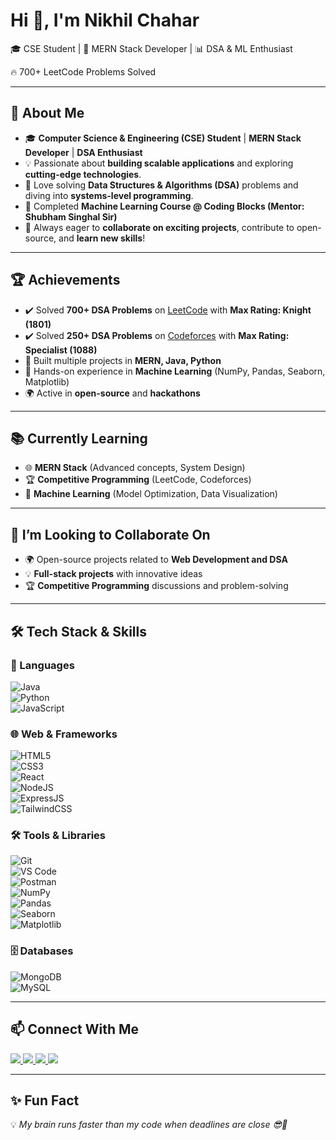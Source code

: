 # Hi 👋, I'm Nikhil Chahar

🎓 CSE Student | 🚀 MERN Stack Developer | 📊 DSA & ML Enthusiast  

🔥 700+ LeetCode Problems Solved  

---

## 🚀 About Me
- 🎓 **Computer Science & Engineering (CSE) Student** | **MERN Stack Developer** | **DSA Enthusiast**  
- 💡 Passionate about **building scalable applications** and exploring **cutting-edge technologies**.  
- 💖 Love solving **Data Structures & Algorithms (DSA)** problems and diving into **systems-level programming**.  
- 🎯 Completed **Machine Learning Course @ Coding Blocks (Mentor: Shubham Singhal Sir)**  
- 🔑 Always eager to **collaborate on exciting projects**, contribute to open-source, and **learn new skills**!  

---

## 🏆 Achievements
- ✔️ Solved **700+ DSA Problems** on [LeetCode](https://leetcode.com/u/Nikhil_chahar/) with **Max Rating: Knight (1801)**  
- ✔️ Solved **250+ DSA Problems** on [Codeforces](https://codeforces.com/profile/nikhil.chahar_cs23) with **Max Rating: Specialist (1088)**  
- 🚀 Built multiple projects in **MERN, Java, Python**  
- 🤖 Hands-on experience in **Machine Learning** (NumPy, Pandas, Seaborn, Matplotlib)  
- 🌍 Active in **open-source** and **hackathons**  

---

## 📚 Currently Learning
- 🌐 **MERN Stack** (Advanced concepts, System Design)  
- 🏆 **Competitive Programming** (LeetCode, Codeforces)  
- 🤖 **Machine Learning** (Model Optimization, Data Visualization)  

---

## 🤝 I’m Looking to Collaborate On
- 🌍 Open-source projects related to **Web Development and DSA**  
- 💡 **Full-stack projects** with innovative ideas  
- 🏆 **Competitive Programming** discussions and problem-solving  

---

## 🛠 Tech Stack & Skills  

### 🚀 Languages  
![Java](https://img.shields.io/badge/Java-ED8B00?style=for-the-badge&logo=openjdk&logoColor=white)  
![Python](https://img.shields.io/badge/Python-3776AB?style=for-the-badge&logo=python&logoColor=white)  
![JavaScript](https://img.shields.io/badge/JavaScript-F7DF1E?style=for-the-badge&logo=javascript&logoColor=black)  

### 🌐 Web & Frameworks  
![HTML5](https://img.shields.io/badge/HTML5-E34F26?style=for-the-badge&logo=html5&logoColor=white)  
![CSS3](https://img.shields.io/badge/CSS3-1572B6?style=for-the-badge&logo=css3&logoColor=white)  
![React](https://img.shields.io/badge/React-20232A?style=for-the-badge&logo=react&logoColor=61DAFB)  
![NodeJS](https://img.shields.io/badge/Node.js-339933?style=for-the-badge&logo=node.js&logoColor=white)  
![ExpressJS](https://img.shields.io/badge/Express.js-000000?style=for-the-badge&logo=express&logoColor=white)  
![TailwindCSS](https://img.shields.io/badge/Tailwind_CSS-38B2AC?style=for-the-badge&logo=tailwind-css&logoColor=white)  

### 🛠 Tools & Libraries  
![Git](https://img.shields.io/badge/GIT-E44C30?style=for-the-badge&logo=git&logoColor=white)  
![VS Code](https://img.shields.io/badge/VS%20Code-0078d7?style=for-the-badge&logo=visual-studio-code&logoColor=white)  
![Postman](https://img.shields.io/badge/Postman-FF6C37?style=for-the-badge&logo=postman&logoColor=white)  
![NumPy](https://img.shields.io/badge/Numpy-013243?style=for-the-badge&logo=numpy&logoColor=white)  
![Pandas](https://img.shields.io/badge/Pandas-150458?style=for-the-badge&logo=pandas&logoColor=white)  
![Seaborn](https://img.shields.io/badge/Seaborn-4c8cbf?style=for-the-badge&logoColor=white)  
![Matplotlib](https://img.shields.io/badge/Matplotlib-ffffff?style=for-the-badge&logo=plotly&logoColor=black)  

### 🗄 Databases  
![MongoDB](https://img.shields.io/badge/MongoDB-4EA94B?style=for-the-badge&logo=mongodb&logoColor=white)  
![MySQL](https://img.shields.io/badge/MySQL-005C84?style=for-the-badge&logo=mysql&logoColor=white)  

---


## 📫 Connect With Me
<p align="left">
<a href="https://www.linkedin.com/in/nikhil-chahar-80b3b5301/" target="_blank">
  <img src="https://img.shields.io/badge/LinkedIn-0077B5?style=for-the-badge&logo=linkedin&logoColor=white"/>
</a>
<a href="https://leetcode.com/u/Nikhil_chahar/" target="_blank">
  <img src="https://img.shields.io/badge/LeetCode-FFA116?style=for-the-badge&logo=leetcode&logoColor=black"/>
</a>
<a href="https://codeforces.com/profile/nikhil.chahar_cs23" target="_blank">
  <img src="https://img.shields.io/badge/Codeforces-445F9D?style=for-the-badge&logo=codeforces&logoColor=white"/>
</a>
<!-- <a href="https://mail.google.com/mail/u/0/?hl=en-GB#inbox"> -->
  <img src="https://img.shields.io/badge/Email-D14836?style=for-the-badge&logo=gmail&logoColor=white"/>
</a>
</p>

---

## ✨ Fun Fact  
💡 *My brain runs faster than my code when deadlines are close 😎💪*
